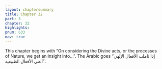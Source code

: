 ```yaml
---
layout: chaptersummary
title: Chapter 32
part: 3
chapter: 32
highlights:
pnum: 633
nav: true
---
```


This chapter begins with “On considering the Divine acts, or the processes of Nature, we get an insight into…”. The Arabic goes “إذا تاملت الأفعال الإلهي أعني الأفعال الطبيعية”.
